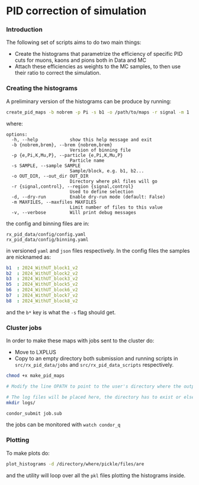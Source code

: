 PID correction of simulation
===

### Introduction

The following set of scripts aims to do two main things:
- Create the histograms that parametrize the efficiency of specific PID cuts for muons, kaons and pions both in Data and MC
- Attach these efficiencies as weights to the MC samples, to then use their ratio to correct the simulation.

### Creating the histograms

A preliminary version of the histograms can be produce by running:

```bash
create_pid_maps -b nobrem -p Pi -s b1 -o /path/to/maps -r signal -m 1
```

where:

```
options:
  -h, --help            show this help message and exit
  -b {nobrem,brem}, --brem {nobrem,brem}
                        Version of binning file
  -p {e,Pi,K,Mu,P}, --particle {e,Pi,K,Mu,P}
                        Particle name
  -s SAMPLE, --sample SAMPLE
                        Sample/block, e.g. b1, b2...
  -o OUT_DIR, --out_dir OUT_DIR
                        Directory where pkl files will go
  -r {signal,control}, --region {signal,control}
                        Used to define selection
  -d, --dry-run         Enable dry-run mode (default: False)
  -m MAXFILES, --maxfiles MAXFILES
                        Limit number of files to this value
  -v, --verbose         Will print debug messages
```

the config and binning files are in:

```
rx_pid_data/config/config.yaml
rx_pid_data/config/binning.yaml
```

in versioned `yaml` and `json` files respectively.
In the config files the samples are nicknamed as:

```yaml
b1  : 2024_WithUT_block1_v2
b2  : 2024_WithUT_block2_v2
b3  : 2024_WithUT_block3_v2
b5  : 2024_WithUT_block5_v2
b6  : 2024_WithUT_block6_v2
b7  : 2024_WithUT_block7_v2
b8  : 2024_WithUT_block8_v2
```

and the `b*` key is what the `-s` flag should get.

### Cluster jobs

In order to make these maps with jobs sent to the cluster do:

- Move to LXPLUS
- Copy to an empty directory both submission and running scripts in 
`src/rx_pid_data/jobs`
and
`src/rx_pid_data_scripts`
respectively.

```bash
chmod +x make_pid_maps

# Modify the line OPATH to point to the user's directory where the outputs will go

# The log files will be placed here, the directory has to exist or else the jobs will be held
mkdir logs/

condor_submit job.sub
```

the jobs can be monitored with `watch condor_q`

### Plotting

To make plots do:

```bash
plot_histograms -d /directory/where/pickle/files/are
```

and the utility will loop over all the `pkl` files plotting the histograms inside.

